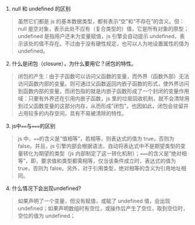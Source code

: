 1. null 和 undefined 的区别

> 虽然它们都是 js 的基本数据类型，都有表示“空”和“不存在”的含义。但：null 是空对象，表示此处不应有（复合类型的）值，它是所有对象的原型；undefined 是指用户还未为变量赋值，js 引擎会自动提示 undefined，表示该处的值不存在。不过由于没有硬性规定，也可以人为地设置属性的值为 undefined。

2. 什么是闭包（closure），为什么要用它？闭包的特性。

> 闭包的产生：由于子函数可以访问父函数的变量，而外界（函数外部）无法访问函数内部的变量。则可通过父函数返回内嵌子函数的形式，使外界访问到函数内部的变量。而闭包指的就是内嵌子函数形成了一个封闭的变量作用域：只要有外界还在引用内嵌子函数，js 里的垃圾回收机制，就不会清除用到过父函数变量的这部分内存，从而形成”闭包”。也因如此，闭包会驻留并占用较多的内存空间，具有不易被清除的特性。

3. js中`==`与`===`的区别

> js 中，`==`的含义是“值相等”，若相等，则表达式的值为 true，否则为 false。并且，js 引擎内部会根据语法，自动将表达式中不是期望类型的变量转化为期望的类型（js 内部制定了这一转化机制）；`===`的含义是“绝对相等”，即，要求值和类型都需相等，仅当该条件成立时，表达式的值为 true，否则为 false。另外，对于引用类型，绝对相等的含义为引用地址相同。

4. 什么情况下会出现undefined?

> 如果声明了一个变量，但没有赋值，或赋了 undefined 值，会出现 undefined；如果声明数组时有空位，或操作后产生了空位，取到空位时，空位的值为 undefined；